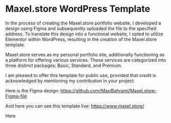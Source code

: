 # Maxel.store WordPress Template

In the process of creating the Maxel.store portfolio website, I developed a design using Figma and subsequently uploaded the file to the specified address. To translate this design into a functional website, I opted to utilize Elementor within WordPress, resulting in the creation of the Maxel.store template.

Maxel.store serves as my personal portfolio site, additionally functioning as a platform for offering various services. These services are categorized into three distinct packages: Basic, Standard, and Premium. 

I am pleased to offer this template for public use, provided that credit is acknowledged by mentioning my contribution in your project.

Here is the Figma design:
https://github.com/MaxiBahrami/Maxel.store-Figma-file

And here you can see this template live:
https://www.maxel.store/

Here
